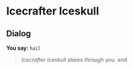 # Icecrafter Iceskull


## Dialog

**You say:** `hail`



>*Icecrafter Iceskull stares through you.*
end
